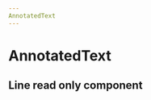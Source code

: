 ```yaml
---
AnnotatedText
---
```


# AnnotatedText

<script setup>
import {
  AnnotatedText,
  Debugger,
  UserActionState,
} from "../../../src";
import { lines } from '../../demo/line';
import { annotations } from '../../demo/annotations';


const  onMouseDown=(e, payload) =>{
 console.log('mouse Down', e, payload);
}

function onMouseMove(e, payload) {
 console.log('mouse Move', e, payload);
}

const annot = annotations;
const textLines = lines
</script>

## Line read only component

<AnnotatedText
key="text"
:component-id="'1'"
:annotations="annot"
:lines="textLines"
/>

<style module>
.button {
  color: red;
  font-weight: bold;
}
</style>